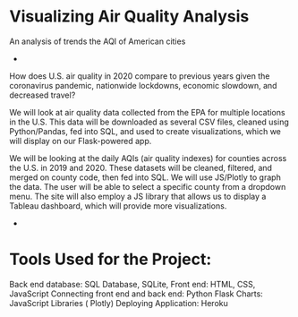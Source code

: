 # Visualizing Air Quality Analysis
An analysis of trends the AQI of American cities

-

How does U.S. air quality in 2020 compare to previous years given the coronavirus pandemic, nationwide lockdowns, economic slowdown, and decreased travel? 

We will look at air quality data collected from the EPA for multiple locations in the U.S. This data will be downloaded as several CSV files, cleaned using Python/Pandas, fed into SQL, and used to create visualizations, which we will display on our Flask-powered app. 

We will be looking at the daily AQIs (air quality indexes) for counties across the U.S. in 2019 and 2020. These datasets will be cleaned, filtered, and merged on county code, then fed into SQL. We will use JS/Plotly to graph the data. The user will be able to select a specific county from a dropdown menu. The site will also employ a JS library that allows us to display a Tableau dashboard, which will provide more visualizations. 

-

# Tools Used for the Project:
Back end database:  SQL Database, SQLite, 
Front end:  HTML, CSS, JavaScript
Connecting front end and back end:  Python Flask 
Charts:  JavaScript Libraries ( Plotly) 
Deploying Application:  Heroku

